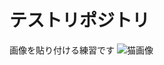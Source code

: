 # テストリポジトリ 

画像を貼り付ける練習です
![猫画像](https://images.unsplash.com/photo-1543852786-1cf6624b9987?ixlib=rb-1.2.1&ixid=eyJhcHBfaWQiOjEyMDd9&auto=format&fit=crop&w=800&q=60 "ぬこ画像！")